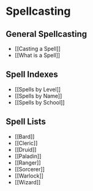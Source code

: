 # Spellcasting
## General Spellcasting

* [[Casting a Spell]]
* [[What is a Spell]]

## Spell Indexes

* [[Spells by Level]]
* [[Spells by Name]]
* [[Spells by School]]

## Spell Lists

* [[Bard]]
* [[Cleric]]
* [[Druid]]
* [[Paladin]]
* [[Ranger]]
* [[Sorcerer]]
* [[Warlock]]
* [[Wizard]]
